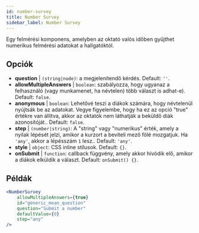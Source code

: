 ```yaml
---
id: number-survey
title: Number Survey
sidebar_label: Number Survey
---
```


Egy felmérési komponens, amelyben az oktató valós időben gyűjthet numerikus felmérési adatokat a hallgatóktól.

## Opciók

* __question__ | `(string|node)`: a megjelenítendő kérdés. Default: `''`.
* __allowMultipleAnswers__ | `boolean`: szabályozza, hogy ugyanaz a felhasználó (vagy munkamenet, ha névtelen) több választ is adhat-e). Default: `false`.
* __anonymous__ | `boolean`: Lehetővé teszi a diákok számára, hogy névtelenül nyújtsák be az adatokat. Vegye figyelembe, hogy ha ez az opció "true" értékre van állítva, akkor az oktatók nem láthatják a beküldő diák azonosítóját.. Default: `false`.
* __step__ | `(number|string)`: A "string" vagy "numerikus" érték, amely a nyilak lépését jelzi, amikor a kurzort a beviteli mező fölé mozgatjuk. Ha `'any'`, akkor a lépésszám `1` lesz.. Default: `'any'`.
* __style__ | `object`: CSS inline stílusok. Default: `{}`.
* __onSubmit__ | `function`: callback függvény, amely akkor hívódik elő, amikor a diákok elküldik a választ. Default: `onSubmit() {}`.


## Példák

```jsx live
<NumberSurvey
    allowMultipleAnswers={true}
    id="generic_mean_question"
    question="Submit a number"
    defaultValue={0}
    step="any"
/>
```

